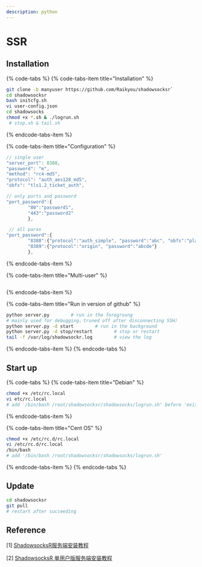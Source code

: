 ```yaml
---
description: python
---
```


# SSR

## Installation

{% code-tabs %}
{% code-tabs-item title="Installation" %}
```bash
git clone -b manyuser https://github.com/Raikyou/shadowsocksr`
cd shadowsocksr
bash initcfg.sh
vi user-config.json
cd shadowsocks
chmod +x *.sh & ./logrun.sh  # stop.sh & tail.sh
```
{% endcode-tabs-item %}

{% code-tabs-item title="Configuration" %}
```javascript
// single user
"server_port": 8388,
"password": "m",
"method": "rc4-md5",
"protocol": "auth_aes128_md5",
"obfs": "tls1.2_ticket_auth",

// only ports and password
"port_password":{
        "80":"password1",
        "443":"password2"
        },

 // all paras   
"port_password":{
        "8388":{"protocol":"auth_simple", "password":"abc", "obfs":"plain", "obfs_param":""},
        "8389":{"protocol":"origin", "password":"abcde"}
        },
```
{% endcode-tabs-item %}

{% code-tabs-item title="Multi-user" %}
```javascript

```
{% endcode-tabs-item %}

{% code-tabs-item title="Run in version of github" %}
```bash
python server.py        # run in the foregroung
# mainly used for debugging，truned off after disconnecting SSH）
python server.py -d start        # run in the background
python server.py -d stop/restart        # stop or restart
tail -f /var/log/shadowsockr.log        # view the log
```
{% endcode-tabs-item %}
{% endcode-tabs %}

## Start up

{% code-tabs %}
{% code-tabs-item title="Debian" %}
```bash
chmod +x /etc/rc.local
vi etc/rc.local
# add '/bin/bash /root/shadowsocksr/shadowsocks/logrun.sh' before 'exit 0'
```
{% endcode-tabs-item %}

{% code-tabs-item title="Cent OS" %}
```bash
chmod +x /etc/rc.d/rc.local
vi /etc/rc.d/rc.local
/bin/bash
# add '/bin/bash /root/shadowsocksr/shadowsocks/logrun.sh'
```
{% endcode-tabs-item %}
{% endcode-tabs %}

## Update

```bash
cd shadowsocksr
git pull
# restart after succeeding
```

## Reference

\[1\] [ShadowsocksR服务端安装教程](https://github.com/Ssrbackup/shadowsocks-rss/wiki/Server-Setup)

\[2\] [ShadowsocksR 单用户版服务端安装教程](https://doub.io/ss-jc11/)



